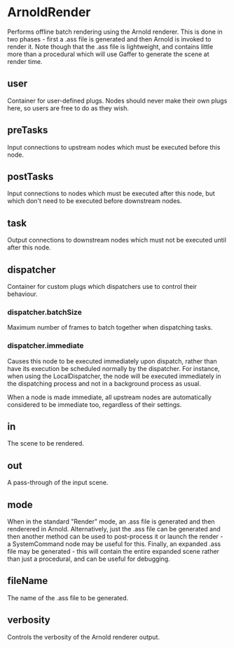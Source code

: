 # ArnoldRender

Performs offline batch rendering using the
Arnold renderer. This is done in two phases -
first a .ass file is generated and then Arnold
is invoked to render it. Note though that the .ass
file is lightweight, and contains little more than
a procedural which will use Gaffer to generate the
scene at render time.

## user

 Container for user-defined plugs. Nodes
should never make their own plugs here,
so users are free to do as they wish.

## preTasks

 Input connections to upstream nodes which must be
executed before this node.

## postTasks

 Input connections to nodes which must be
executed after this node, but which don't
need to be executed before downstream nodes.

## task

 Output connections to downstream nodes which must
not be executed until after this node.

## dispatcher

 Container for custom plugs which dispatchers use to
control their behaviour.

### dispatcher.batchSize

 Maximum number of frames to batch together when dispatching tasks.

### dispatcher.immediate

 Causes this node to be executed immediately upon dispatch,
rather than have its execution be scheduled normally by
the dispatcher. For instance, when using the LocalDispatcher,
the node will be executed immediately in the dispatching process
and not in a background process as usual.

When a node is made immediate, all upstream nodes are automatically
considered to be immediate too, regardless of their settings.

## in

 The scene to be rendered.

## out

 A pass-through of the input scene.

## mode

 When in the standard "Render" mode, an .ass
file is generated and then renderered in Arnold.
Alternatively, just the .ass file can be generated
and then another method can be used to post-process
it or launch the render - a SystemCommand node may
be useful for this. Finally, an expanded .ass file
may be generated - this will contain the entire
expanded scene rather than just a procedural, and can
be useful for debugging.

## fileName

 The name of the .ass file to be generated.

## verbosity

 Controls the verbosity of the Arnold renderer output.

